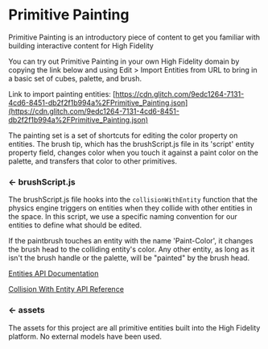 Primitive Painting
=================

Primitive Painting is an introductory piece of content to get you familiar with building interactive content for High Fidelity 

You can try out Primitive Painting in your own High Fidelity domain by copying the link below and using Edit > Import Entities from URL to bring in a basic set of cubes, palette, and brush. 

Link to import painting entities:
[https://cdn.glitch.com/9edc1264-7131-4cd6-8451-db2f2f1b994a%2FPrimitive_Painting.json](https://cdn.glitch.com/9edc1264-7131-4cd6-8451-db2f2f1b994a%2FPrimitive_Painting.json)

The painting set is a set of shortcuts for editing the color property on entities. The brush tip, which has the brushScript.js file in its 'script' entity property field, changes color when you touch it against a paint color on the palette, and transfers that color to other primitives.

### ← brushScript.js

The brushScript.js file hooks into the `collisionWithEntity` function that the physics engine triggers on entities when they collide with other entities in the space. In this script, we use a specific naming convention for our entities to define what should be edited.

If the paintbrush touches an entity with the name 'Paint-Color', it changes the brush head to the colliding entity's color. Any other entity, as long as it isn't the brush handle or the palette, will be "painted" by the brush head.

[Entities API Documentation](https://docs.highfidelity.com/api-reference/namespaces/entities) 

[Collision With Entity API Reference](https://docs.highfidelity.com/api-reference/namespaces/entities#.collisionWithEntity) 

### ← assets

The assets for this project are all primitive entities built into the High Fidelity platform. No external models have been used.
